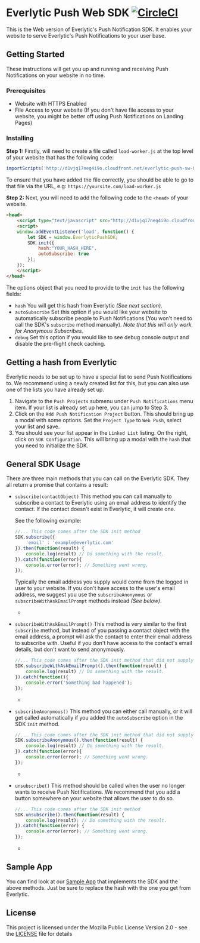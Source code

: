 # Everlytic Push Web SDK [![CircleCI](https://circleci.com/gh/everlytic/push-notifications-sdk-android/tree/master.svg?style=svg)](https://circleci.com/gh/everlytic/push-notifications-sdk-android/tree/master)
This is the Web version of Everlytic's Push Notification SDK. It enables your website to serve Everlytic's Push Notifications to your user base. 

## Getting Started
These instructions will get you up and running and receiving Push Notifications on your website in no time.

### Prerequisites
- Website with HTTPS Enabled
- File Access to your website (If you don't have file access to your website, you might be better off using Push Notifications on Landing Pages)

### Installing
**Step 1:** Firstly, will need to create a file called `load-worker.js` at the top level of your website that has the following code:
```javascript
importScripts('http://d1vjq17neg4i9o.cloudfront.net/everlytic-push-sw-0.0.1.min.js');
``` 
To ensure that you have added the file correctly, you should be able to go to that file via the URL, e.g: ``https://yoursite.com/load-worker.js``

**Step 2:** Next, you will need to add the following code to the `<head>` of your website.
```html
<head>
    <script type="text/javascript" src="http://d1vjq17neg4i9o.cloudfront.net/everlytic-push-sdk-0.0.1.min.js" async=""></script>
    <script>
    window.addEventListener('load', function() {
        let SDK = window.EverlyticPushSDK;
        SDK.init({
            hash:"YOUR_HASH_HERE",
            autoSubscribe: true
        });
    });
    </script>
</head>
``` 
The options object that you need to provide to the `init` has the following fields:

- `hash` You will get this hash from Everlytic _(See next section)_.
- `autoSubscribe` Set this option if you would like your website to automatically subscribe people to Push Notifications (You won't need to call the SDK's `subscribe` method manually). _Note that this will only work for Anonymous Subscribes._   
- `debug` Set this option if you would like to see debug console output and disable the pre-flight check caching. 

## Getting a hash from Everlytic
Everlytic needs to be set up to have a special list to send Push Notifications to. We recommend using a newly created list for this, but you can also use one of the lists you have already set up.
1. Navigate to the `Push Projects` submenu under `Push Notifications` menu item. If your list is already set up here, you can jump to Step 3.
2. Click on the `Add Push Notification Project` button. This should bring up a modal with some options. Set the `Project Type` to `Web Push`, select your list and save.
3. You should see your list appear in the `Linked List` listing. On the right, click on `SDK Configuration`. This will bring up a modal with the `hash` that you need to initialize the SDK.

## General SDK Usage
There are three main methods that you can call on the Everlytic SDK. They all return a promise that contains a result:
- `subscribe(contactObject)` This method you can call manually to subscribe a contact to Everlytic using an email address to identify the contact. If the contact doesn't exist in Everlytic, it will create one.

    See the following example:
    ```javascript
    //... This code comes after the SDK init method
    SDK.subscribe({
        'email' : 'example@everlytic.com'
    }).then(function(result) {
        console.log(result) // Do something with the result.
    }).catch(function(error){
        console.error(error); // Something went wrong.      
    });
    ``` 
    Typically the email address you supply would come from the logged in user to your website. If you don't have access to the user's email address, we suggest you use the `subscribeAnonymous` or `subscribeWithAskEmailPrompt` methods instead _(See below)_.
    
    -
    
- `subscribeWithAskEmailPrompt()` This method is very similar to the first `subscribe` method, but instead of you passing a contact object with the email address, a prompt will ask the contact to enter their email address to subscribe with. Useful if you don't have access to the contact's email details, but don't want to send anonymously.
    ```javascript
    //... This code comes after the SDK init method that did not supply the autoSubscribe option
    SDK.subscribeWithAskEmailPrompt().then(function(result) {
        console.log(result) // Do something with the result.
    }).catch(function(){
        console.error('Something bad happened');      
    });
    ```

    -
        
- `subscribeAnonymous()` This method you can either call manually, or it will get called automatically if you added the `autoSubscribe` option in the SDK `init` method.
    ```javascript
    //... This code comes after the SDK init method that did not supply the autoSubscribe option
    SDK.subscribeAnonymous().then(function(result) {
        console.log(result) // Do something with the result.
    }).catch(function(error){
        console.error(error); // Something went wrong.      
    });
    ```
    
    -
     
- `unsubscribe()` This method should be called when the user no longer wants to receive Push Notifications. We recommend that you add a button somewhere on your website that allows the user to do so. 
    ```javascript
    //... This code comes after the SDK init method
    SDK.unsubscribe().then(function(result) {
        console.log(result); // Do something with the result.
    }).catch(function(error) {
        console.error(error); // Something went wrong.      
    });
    ``` 
    
    -

## Sample App
You can find look at our [Sample App](https://github.com/everlytic/push-notifications-web-sample-app) that implements the SDK and the above methods. Just be sure to replace the hash with the one you get from Everlytic.

## License
This project is licensed under the Mozilla Public License Version 2.0 - see the [LICENSE](LICENSE) file for details